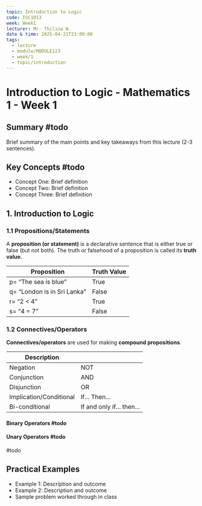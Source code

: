 ```yaml
---
topic: Introduction to Logic
code: ISC1013
week: Week1
lecturer: Mr. Thilina W.
date & time: 2025-04-21T23:00:00
tags:
  - lecture
  - module/MODULE123
  - week/1
  - topic/introduction
---
```

# Introduction to Logic - Mathematics 1 - Week 1
## Summary #todo
Brief summary of the main points and key takeaways from this lecture (2-3 sentences).
## Key Concepts #todo
- Concept One: Brief definition
- Concept Two: Brief definition
- Concept Three: Brief definition
## 1. Introduction to Logic 
### 1.1 Propositions/Statements
A **proposition (or statement)** is a declarative sentence that is either true or false (but not both). The truth or falsehood of a proposition is called its **truth value.**

| Proposition                 | Truth Value |
| --------------------------- | ----------- |
| p= “The sea is blue”        | True        |
| q= “London is in Sri Lanka” | False       |
| r= “2 < 4”                  | True        |
| s= “4 = 7”                  | False       |
### 1.2 Connectives/Operators
**Connectives/operators** are used for making **compound propositions**.

| Description             |                           |
| ----------------------- | ------------------------- |
| Negation                | NOT                       |
| Conjunction             | AND                       |
| Disjunction             | OR                        |
| Implication/Conditional | If... Then...             |
| Bi-conditional          | If and only if... then... |
#### Binary Operators #todo
#### Unary Operators #todo 

#todo
## Practical Examples
- Example 1: Description and outcome
- Example 2: Description and outcome
- Sample problem worked through in class